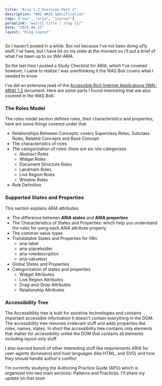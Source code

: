 ```yaml
---
title: "Aria 1.2 Overview Part 2"
description: "WAI-ARIA Specification"
tags: ["was", "aria", "journal"]
permalink: "was/{{ title | slug }}/"
date: "2025-04-21"
layout: "blog-layout"
---
```


<div class="blog">
  <p>So I haven't posted in a while. But not because I've not been doing a11y stuff, I've have, but I have lot on my
    plate at the moment so I'll put a brief of what I've been up to on WAI-ARIA.</p>

  <p>So the last time I posted a Study Checklist for ARIA, which I've covered however, I came to realize I was
    overthinking it the WAS Bok covers what I needed to know</p>

  <p>I've did an extensive read of the <a href="https://www.w3.org/TR/wai-aria-1.2/" target="_blank"
      rel="noopener noreferrer">Accessible Rich Internet Applications (WAI-ARIA) 1.2</a> document. Here are some parts
    I found interesting that are also covered in the WAS BoK:</p>

  <h3>The Roles Model</h3>
  <p>The roles model section defines roles, their characteristics and properties, here are some things covered under
    that</p>
  <ul>
    <li>Relationships Between Concepts: covers Superclass Roles, Subclass Roles, Related Concepts and Base Concept</li>
    <li>The characteristics of roles</li>
    <li>The categorization of roles: there are six role categorizes
      <ul>
        <li>Abstract Roles</li>
        <li>Widget Roles</li>
        <li>Document Structure Roles</li>
        <li>Landmark Roles</li>
        <li>Live Region Roles</li>
        <li>Window Roles</li>
      </ul>
    </li>
    <li>Role Definition</li>
  </ul>
  <h3>Supported States and Properties</h3>
  <p>This section explains ARIA attributes:</p>
  <ul>
    <li>The difference between <strong>ARIA states</strong> and <strong>ARIA
        properties</strong></li>
    <li>The Characteristics of States and Properties: which help you understand the rules for using each ARIA attribute
      properly</li>
    <li>The common value types</li>
    <li>Translatable States and Properties for i18n:
      <ul>
        <li>aria-label</li>
        <li>aria-placeholder</li>
        <li>aria-roledescription</li>
        <li>aria-valuetext</li>
      </ul>
    </li>
    <li>Global States and Properties</li>
    <li>Categorization of states and properties
      <ul>
        <li>Widget Attributes</li>
        <li>Live Region Attributes</li>
        <li>Drag-and-Drop Attributes</li>
        <li>Relationship Attributes</li>
      </ul>
    </li>
  </ul>
  <h3>Accessibility Tree</h3>
  <p>The Accessibility tree is built for assistive technologies and contains important accessible information it doesn't
    contain everything in the DOM. The accessibility tree removes irrelevant stuff and adds properties like roles,
    names, states. In short the accessibility tree contains only elements that matter for accessibility unlike the DOM
    that contains all elements including layout only stuff</p>

  <p>I also learned bunch of other interesting stuff like requirements ARIA for user-agents (browsers) and host
    languages (like HTML, and SVG) and how they should handle author's conflict</p>

  <p>I'm currently studying the Authoring Practice Guide (APG) which is organised into two main sections: Patterns and
    Practices. I'll share my update on that soon</p>
</div>